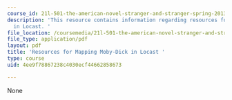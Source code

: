 ```yaml
---
course_id: 21l-501-the-american-novel-stranger-and-stranger-spring-2013
description: 'This resource contains information regarding resources for mapping Moby-Dick
  in Locast. '
file_location: /coursemedia/21l-501-the-american-novel-stranger-and-stranger-spring-2013/4ee9f78867238c4030ecf44662858673_MIT21L_501S13_essay1.pdf
file_type: application/pdf
layout: pdf
title: 'Resources for Mapping Moby-Dick in Locast '
type: course
uid: 4ee9f78867238c4030ecf44662858673

---
```

None